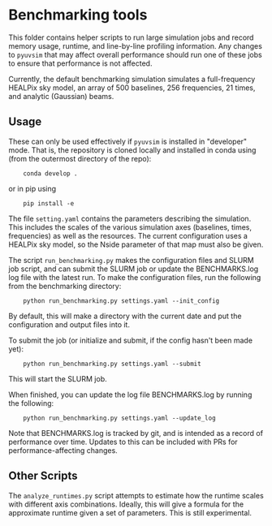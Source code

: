 # Benchmarking tools

This folder contains helper scripts to run large simulation jobs and record memory usage,
runtime, and line-by-line profiling information. Any changes to `pyuvsim` that may affect
overall performance should run one of these jobs to ensure that performance is not affected.

Currently, the default benchmarking simulation simulates a full-frequency HEALPix sky model,
an array of 500 baselines, 256 frequencies, 21 times, and analytic (Gaussian) beams.

## Usage
These can only be used effectively if `pyuvsim` is installed in "developer" mode. That is,
the repository is cloned locally and installed in conda using (from the outermost directory of
the repo):
```
    conda develop .
```
or in pip using
```
    pip install -e
```

The file `setting.yaml` contains the parameters describing the simulation. This includes the scales
of the various simulation axes (baselines, times, frequencies) as well as the resources. The current
configuration uses a HEALPix sky model, so the Nside parameter of that map must also be given.

The script `run_benchmarking.py` makes the configuration files and SLURM job script, and can submit the SLURM
job or update the BENCHMARKS.log log file with the latest run. To make the configuration files, run the following
from the benchmarking directory:
```
    python run_benchmarking.py settings.yaml --init_config
```
By default, this will make a directory with the current date and put the configuration and output files into it.

To submit the job (or initialize and submit, if the config hasn't been made yet):
```
    python run_benchmarking.py settings.yaml --submit
```
This will start the SLURM job.

When finished, you can update the log file BENCHMARKS.log by running the following:
```
    python run_benchmarking.py settings.yaml --update_log
```

Note that BENCHMARKS.log is tracked by git, and is intended as a record of performance over time. Updates to this
can be included with PRs for performance-affecting changes.

## Other Scripts

The `analyze_runtimes.py` script attempts to estimate how the runtime scales with different axis combinations.
Ideally, this will give a formula for the approximate runtime given a set of parameters. This is still experimental.
